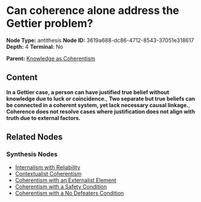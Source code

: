 # Can coherence alone address the Gettier problem?

**Node Type:** antithesis
**Node ID:** 3619a688-dc86-4712-8543-37051e318617
**Depth:** 4
**Terminal:** No

**Parent:** [Knowledge as Coherentism](knowledge-as-coherentism-synthesis-3e22a6fc-751c-493f-aaa7-ce6483db5c76.md)

## Content

**In a Gettier case, a person can have justified true belief without knowledge due to luck or coincidence.**, **Two separate but true beliefs can be connected in a coherent system, yet lack necessary causal linkage.**, **Coherence does not resolve cases where justification does not align with truth due to external factors.**

## Related Nodes

### Synthesis Nodes

- [Internalism with Reliability](internalism-with-reliability-synthesis-13478a8f-df7c-477a-af98-96eba60d390b.md)
- [Contextualist Coherentism](contextualist-coherentism-synthesis-c0370d25-79e9-4543-b6f9-1dfd4e7636e8.md)
- [Coherentism with an Externalist Element](coherentism-with-an-externalist-element-synthesis-7aaa959c-3ffc-40da-8ad1-b5f9d4ac51e4.md)
- [Coherentism with a Safety Condition](coherentism-with-a-safety-condition-synthesis-af80c9ca-2ba6-48c8-9e2d-a386f85f9658.md)
- [Coherentism with a No Defeaters Condition](coherentism-with-a-no-defeaters-condition-synthesis-1867496e-9ba9-4067-b758-4b58ef3bc6fa.md)
